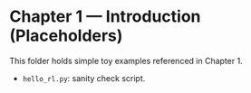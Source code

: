 # Chapter 1 — Introduction (Placeholders)

This folder holds simple toy examples referenced in Chapter 1.
- `hello_rl.py`: sanity check script.
